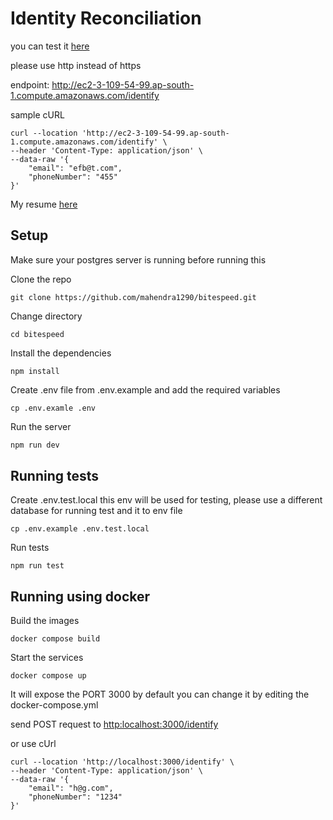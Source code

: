 # Identity Reconciliation

you can test it [here](http://ec2-3-109-54-99.ap-south-1.compute.amazonaws.com/identify)

please use http instead of https

endpoint: <http://ec2-3-109-54-99.ap-south-1.compute.amazonaws.com/identify>

sample cURL

```(bash)
curl --location 'http://ec2-3-109-54-99.ap-south-1.compute.amazonaws.com/identify' \
--header 'Content-Type: application/json' \
--data-raw '{
    "email": "efb@t.com",
    "phoneNumber": "455"
}'
```

My resume [here](https://drive.google.com/file/d/1p5Uw9JBF9qozrO-1XmVb996YtVuO3KrF/view?usp=sharing)

## Setup

Make sure your postgres server is running before running this

Clone the repo

```(bash)
git clone https://github.com/mahendra1290/bitespeed.git
```

Change directory

```(bash)
cd bitespeed
```

Install the dependencies

```(bash)
npm install
```

Create .env file from .env.example and add the required variables

```(bash)
cp .env.examle .env
```

Run the server

```bash
npm run dev
```

## Running tests

Create .env.test.local this env will be used for testing, please use a different database for running test and it to env file

```(bash)
cp .env.example .env.test.local
```

Run tests

```(bash)
npm run test
```

## Running using docker

Build the images

```(bash)
docker compose build
```

Start the services

```(bash)
docker compose up
```

It will expose the PORT 3000 by default you can change it by editing the docker-compose.yml

send POST request to <http:localhost:3000/identify>

or use cUrl

```(bash)
curl --location 'http://localhost:3000/identify' \
--header 'Content-Type: application/json' \
--data-raw '{
    "email": "h@g.com",
    "phoneNumber": "1234"
}'
```
